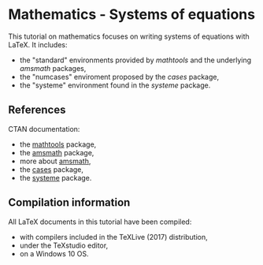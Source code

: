 # Mathematics - Systems of equations

This tutorial on mathematics focuses on writing systems of equations with LaTeX.
It includes:
* the "standard" environments provided by *mathtools* and the underlying *amsmath* packages,
* the "numcases" enviroment proposed by the *cases* package,
* the "systeme" environment found in the *systeme* package.


## References

CTAN documentation:
* the [mathtools](https://ctan.org/pkg/mathtools) package,
* the [amsmath](https://ctan.org/pkg/amsmath) package,
* more about [amsmath](https://ctan.org/pkg/latex-amsmath),
* the [cases](https://ctan.org/pkg/cases) package,
* the [systeme](https://ctan.org/pkg/systeme) package.



## Compilation information

All LaTeX documents in this tutorial have been compiled:
* with compilers included in the TeXLive (2017) distribution,
* under the TeXstudio editor,
* on a Windows 10 OS.
